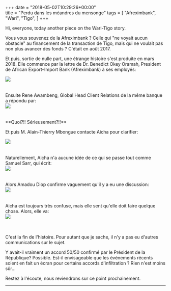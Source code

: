 +++
date = "2018-05-02T10:29:26+00:00"  
title = "Perdu dans les méandres du mensonge"
tags = [
    "Afreximbank",
    "Wari",
    "Tigo",
]
+++

Hi, everyone, today another piece on the Wari-Tigo story.

Vous vous souvenez de la Afreximbank ?  Celle qui "ne voyait aucun obstacle" au financement de la transaction de Tigo, mais qui ne voulait pas non plus avancer des fonds ? C'était en août 2017.

Et puis, sortie de nulle part, une étrange histoire s'est produite en mars 2018. Elle commence par la lettre de Dr. Benedict Okey Oramah, President de African Export–Import Bank (Afreximbank) à ses employés:
<div class="container" style="width:auto">
  <a target="blank" href="https://image.ibb.co/cdXfkd/14_1.jpg">
    <img src="https://image.ibb.co/cdXfkd/14_1.jpg" style="max-width:100%">
  </a>
</div>
<br></br>
Ensuite Rene Awambeng, Global Head Client Relations de la même banque a répondu par:
<div class="container" style="width:auto">
  <a target="blank" href="https://image.ibb.co/nnFpdy/14_2.jpg">
    <img src="https://image.ibb.co/nnFpdy/14_2.jpg" style="max-width:100%">
  </a>
</div>
<br></br>
**Quoi?!! Sérieusement?!!**

Et puis M. Alain-Thierry Mbongue contacte Aicha pour clarifier:
<div class="container" style="width:auto">
  <a target="blank" href="https://image.ibb.co/j1RjBJ/14_3.jpg">
    <img src="https://image.ibb.co/j1RjBJ/14_3.jpg" style="max-width:100%">
  </a>
</div>
<br></br>
Naturellement, Aicha n'a aucune idée de ce qui se passe tout comme  Samuel Sarr, qui écrit:
<div class="container" style="width:auto">
  <a target="blank" href="https://image.ibb.co/caRUdy/14_4.jpg">
    <img src="https://image.ibb.co/caRUdy/14_4.jpg" style="max-width:100%">
  </a>
</div>
<br></br>
Alors Amadou Diop confirme vaguement qu'il y a eu une discussion:
<div class="container" style="width:auto">
  <a target="blank" href="https://image.ibb.co/fqt9dy/14_5.jpg">
    <img src="https://image.ibb.co/fqt9dy/14_5.jpg" style="max-width:100%">
  </a>
</div>
<br></br>
Aicha est toujours très confuse, mais elle sent qu'elle doit faire quelque chose. Alors, elle va:
<div class="container" style="width:auto">
  <a target="blank" href="https://image.ibb.co/iSYLkd/14_6.jpg">
    <img src="https://image.ibb.co/iSYLkd/14_6.jpg" style="max-width:100%">
  </a>
</div>
<br></br>

C'est la fin de l'histoire. Pour autant que je sache, il n'y a pas eu d'autres communications sur le sujet.

Y avait-il vraiment un accord 50/50 confirmé par le Président de la République? Possible. Est-il envisageable que les événements récents soient en fait un écran pour certains accords d'infiltration ? Rien n'est moins sûr…

Restez à l'écoute, nous reviendrons sur ce point prochainement.
<hr>
